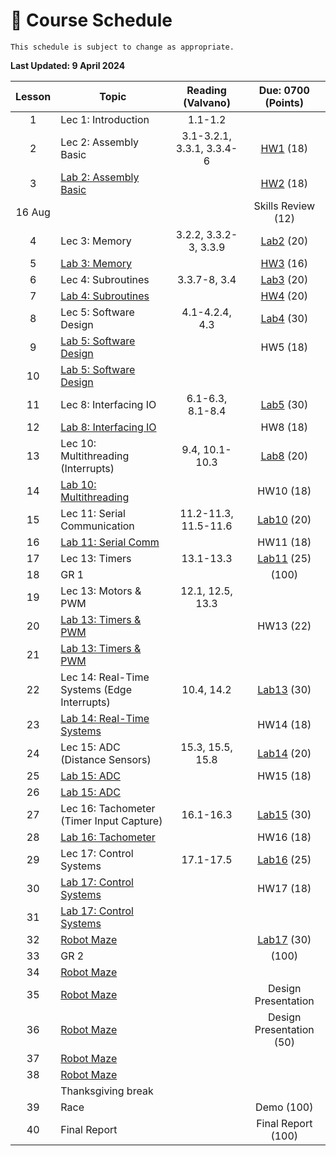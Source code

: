 # 📆 Course Schedule

```{note}
This schedule is subject to change as appropriate.
```
**Last Updated: 9 April 2024**

| Lesson |                           Topic                  |   Reading (Valvano)  |     Due: 0700 (Points)                    |
|:------:|--------------------------------------------------|:--------------------:|:-----------------------------------------:|
| 1      | Lec 1: Introduction                              | 1.1-1.2              |                                           |
| 2      | Lec 2: Assembly Basic                            | 3.1-3.2.1, 3.3.1, 3.3.4-6| [HW1](Assignments/homework1.md)   (18)|
| 3      | [Lab 2: Assembly Basic](Assignments/lab2.md)     |                      | [HW2](Assignments/homework2.md)       (18)|
| 16 Aug |                                                  |                      | Skills Review                         (12)|
| 4      | Lec 3: Memory                                    | 3.2.2, 3.3.2-3, 3.3.9| [Lab2](Assignments/lab2.md)           (20)|
| 5      | [Lab 3: Memory](Assignments/lab3.md)             |                      | [HW3](Assignments/homework3.md)       (16)|
| 6      | Lec 4: Subroutines                               | 3.3.7-8, 3.4         | [Lab3](Assignments/lab3.md)           (20)|
| 7      | [Lab 4: Subroutines](Assignments/lab4.md)        |                      | [HW4](Assignments/homework4.md)       (20)|
| 8      | Lec 5: Software Design                           | 4.1-4.2.4, 4.3       | [Lab4](Assignments/lab4.md)           (30)|
| 9      | [Lab 5: Software Design](Assignments/lab5.md)    |                      | HW5                                   (18)|
| 10     | [Lab 5: Software Design](Assignments/lab5.md)    |                      |                                           |
| 11     | Lec 8: Interfacing IO                            | 6.1-6.3, 8.1-8.4     | [Lab5](Assignments/lab5.md)           (30)|
| 12     | [Lab 8: Interfacing IO](Assignments/lab8.md)     |                      | HW8                                   (18)|
| 13     | Lec 10: Multithreading (Interrupts)              | 9.4, 10.1-10.3       | [Lab8](Assignments/lab8.md)           (20)|
| 14     | [Lab 10: Multithreading](Assignments/lab10.md)   |                      | HW10                                  (18)|
| 15     | Lec 11: Serial Communication                     | 11.2-11.3, 11.5-11.6 | [Lab10](Assignments/lab10.md)         (20)|
| 16     | [Lab 11: Serial Comm](Assignments/lab11.md)      |                      | HW11                                  (18)|
| 17     | Lec 13: Timers                                   | 13.1-13.3            | [Lab11](Assignments/lab11.md)         (25)|
| 18     | GR 1                                             |                      |                                      (100)|
| 19     | Lec 13: Motors & PWM                             | 12.1, 12.5, 13.3     |                                           |
| 20     | [Lab 13: Timers & PWM](Assignments/lab13.md)     |                      | HW13                                  (22)|
| 21     | [Lab 13: Timers & PWM](Assignments/lab13.md)     |                      |                                           |
| 22     | Lec 14: Real-Time Systems (Edge Interrupts)      | 10.4, 14.2           | [Lab13](Assignments/lab13.md)         (30)|
| 23     | [Lab 14: Real-Time Systems](Assignments/lab14.md)|                      | HW14                                  (18)|
| 24     | Lec 15: ADC (Distance   Sensors)                 | 15.3, 15.5, 15.8     | [Lab14](Assignments/lab14.md)         (20)|
| 25     | [Lab 15: ADC](Assignments/lab15.md)              |                      | HW15                                  (18)|
| 26     | [Lab 15: ADC](Assignments/lab15.md)              |                      |                                           |
| 27     | Lec 16: Tachometer (Timer Input Capture)         | 16.1-16.3            | [Lab15](Assignments/lab15.md)         (30)|
| 28     | [Lab 16: Tachometer](Assignments/lab16.md)       |                      | HW16                                  (18)|
| 29     | Lec 17: Control Systems                          | 17.1-17.5            | [Lab16](Assignments/lab16.md)         (25)|
| 30     | [Lab 17: Control Systems](Assignments/lab17.md)  |                      | HW17                                  (18)|
| 31     | [Lab 17: Control Systems](Assignments/lab17.md)  |                      |                                           |
| 32     | [Robot Maze](Assignments/project.md)             |                      | [Lab17](Assignments/lab17.md)         (30)|
| 33     | GR 2                                             |                      |                                      (100)|
| 34     | [Robot Maze](Assignments/project.md)             |                      |                                           |
| 35     | [Robot Maze](Assignments/project.md)             |                      | Design Presentation                       |
| 36     | [Robot Maze](Assignments/project.md)             |                      | Design Presentation                   (50)|
| 37     | [Robot Maze](Assignments/project.md)             |                      |                                           |
| 38     | [Robot Maze](Assignments/project.md)             |                      |                                           |
|        | Thanksgiving break                               |                      |                                           |
| 39     | Race                                             |                      | Demo                                 (100)|
| 40     | Final Report                                     |                      | Final Report                         (100)|